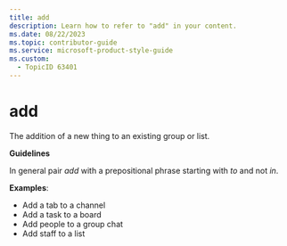 ```yaml
---
title: add
description: Learn how to refer to "add" in your content.
ms.date: 08/22/2023
ms.topic: contributor-guide
ms.service: microsoft-product-style-guide
ms.custom:
  - TopicID 63401
---
```



# add

The addition of a new thing to an existing group or list.

**Guidelines**

In general pair *add* with a prepositional phrase starting with *to* and not *in*.

**Examples**:

- Add a tab to a channel
- Add a task to a board
- Add people to a group chat
- Add staff to a list

